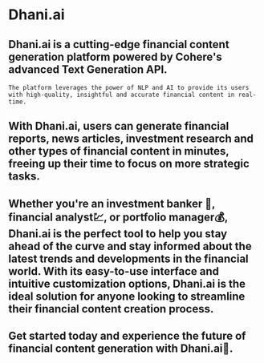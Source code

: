 # Dhani.ai

## Dhani.ai is a cutting-edge financial content generation platform powered by Cohere's advanced Text Generation API. 
    The platform leverages the power of NLP and AI to provide its users with high-quality, insightful and accurate financial content in real-time.
    
##    With Dhani.ai, users can generate financial reports, news articles, investment research and other types of financial content in minutes, freeing up their time to focus on more strategic tasks.
    
##    Whether you're an investment banker 💼, financial analyst💹, or portfolio manager💰, Dhani.ai is the perfect tool to help you stay ahead of the curve and stay informed about the latest trends and developments in the financial world. With its easy-to-use interface and intuitive customization options, Dhani.ai is the ideal solution for anyone looking to streamline their financial content creation process. 
    
##    Get started today and experience the future of financial content generation with Dhani.ai🚀.
